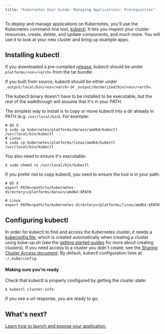 ```yaml
---
title: "Kubernetes User Guide: Managing Applications: Prerequisites"
---
```

To deploy and manage applications on Kubernetes, you'll use the Kubernetes command-line tool, [kubectl](kubectl/kubectl). It lets you inspect your cluster resources, create, delete, and update components, and much more. You will use it to look at your new cluster and bring up example apps.

## Installing kubectl

If you downloaded a pre-compiled [release](https://github.com/kubernetes/kubernetes/releases), kubectl should be under `platforms/<os>/<arch>` from the tar bundle.

If you built from source, kubectl should be either under `_output/local/bin/<os>/<arch>` or `_output/dockerized/bin/<os>/<arch>`.

The kubectl binary doesn't have to be installed to be executable, but the rest of the walkthrough will assume that it's in your PATH.

The simplest way to install is to copy or move kubectl into a dir already in PATH (e.g. `/usr/local/bin`). For example:

```shell
# OS X
$ sudo cp kubernetes/platforms/darwin/amd64/kubectl /usr/local/bin/kubectl
# Linux
$ sudo cp kubernetes/platforms/linux/amd64/kubectl /usr/local/bin/kubectl

```
You also need to ensure it's executable:

```shell
$ sudo chmod +x /usr/local/bin/kubectl

```
If you prefer not to copy kubectl, you need to ensure the tool is in your path:

```shell
# OS X
export PATH=<path/to/kubernetes-directory>/platforms/darwin/amd64:$PATH

# Linux
export PATH=<path/to/kubernetes-directory>/platforms/linux/amd64:$PATH

```
## Configuring kubectl

In order for kubectl to find and access the Kubernetes cluster, it needs a [kubeconfig file](kubeconfig-file), which is created automatically when creating a cluster using kube-up.sh (see the [getting started guides](/{{page.version}}/docs/getting-started-guides/) for more about creating clusters). If you need access to a cluster you didn't create, see the [Sharing Cluster Access document](sharing-clusters).
By default, kubectl configuration lives at `~/.kube/config`.

#### Making sure you're ready

Check that kubectl is properly configured by getting the cluster state:

```shell
$ kubectl cluster-info

```
If you see a url response, you are ready to go.

## What's next?

[Learn how to launch and expose your application.](quick-start)



